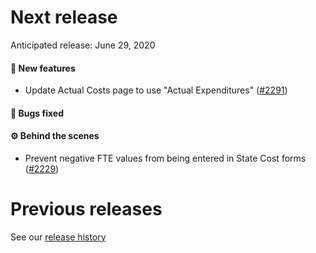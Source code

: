 # Next release

Anticipated release: June 29, 2020

#### 🚀 New features

- Update Actual Costs page to use "Actual Expenditures" ([#2291])

#### 🐛 Bugs fixed

#### ⚙️ Behind the scenes

- Prevent negative FTE values from being entered in State Cost forms ([#2229])

# Previous releases

See our [release history](https://github.com/18F/cms-hitech-apd/releases)

[#2229]: https://github.com/18F/cms-hitech-apd/issues/2229
[#2291]: https://github.com/18F/cms-hitech-apd/issues/2291
